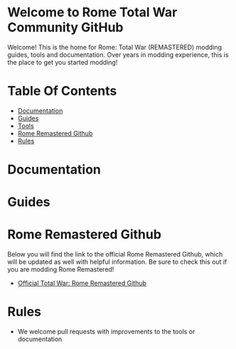 # Welcome to Rome Total War Community GitHub
Welcome! This is the home for Rome: Total War (REMASTERED) modding guides, tools and documentation. Over years in modding experience, this is the place to get you started modding!

# Table Of Contents

* [Documentation](#documentation)
* [Guides](#guides)
* [Tools](#tools)
* [Rome Remastered Github](#rome-remastered-github)
* [Rules](#rules)

# Documentation

# Guides

# Rome Remastered Github

Below you will find the link to the official Rome Remastered Github, which will be updated as well with helpful information. Be sure to check this out if you are modding Rome Remastered!

* [Official Total War: Rome Remastered Github](https://github.com/FeralInteractive/romeremastered)

# Rules

* We welcome pull requests with improvements to the tools or documentation

